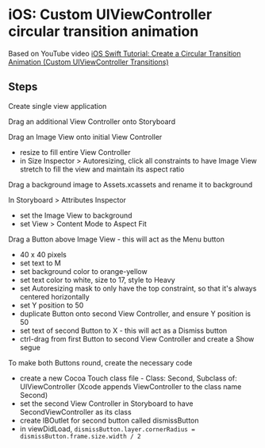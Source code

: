 # iOS: Custom UIViewController circular transition animation

Based on YouTube video [iOS Swift Tutorial: Create a Circular Transition Animation (Custom UIViewController Transitions)](https://youtu.be/B9sH_VxPPo4)

## Steps

Create single view application

Drag an additional View Controller onto Storyboard

Drag an Image View onto initial View Controller

- resize to fill entire View Controller
- in Size Inspector > Autoresizing, click all constraints to have Image View stretch to fill the view and maintain its aspect ratio

Drag a background image to Assets.xcassets and rename it to background

In Storyboard > Attributes Inspector

- set the Image View to background
- set View > Content Mode to Aspect Fit

Drag a Button above Image View - this will act as the Menu button

- 40 x 40 pixels
- set text to M
- set background color to orange-yellow
- set text color to white, size to 17, style to Heavy
- set Autoresizing mask to only have the top constraint, so that it's always centered horizontally
- set Y position to 50
- duplicate Button onto second View Controller, and ensure Y position is 50
- set text of second Button to X - this will act as a Dismiss button
- ctrl-drag from first Button to second View Controller and create a Show segue

To make both Buttons round, create the necessary code

- create a new Cocoa Touch class file - Class: Second, Subclass of: UIViewController (Xcode appends ViewController to the class name Second)
- set the second View Controller in Storyboard to have SecondViewController as its class
- create IBOutlet for second button called dismissButton
- in viewDidLoad, `dismissButton.layer.cornerRadius = dismissButton.frame.size.width / 2`

